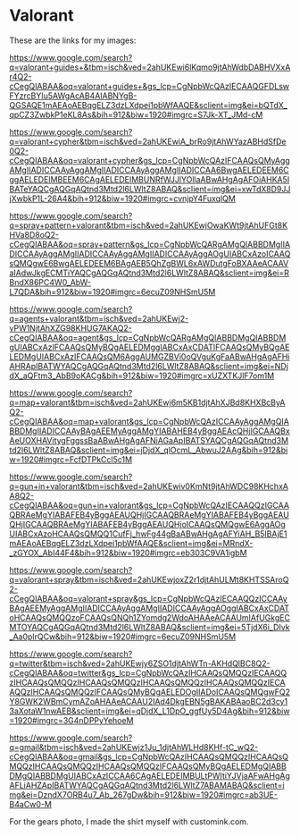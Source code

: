 # Valorant
These are the links for my images:

https://www.google.com/search?q=valorant+guides+&tbm=isch&ved=2ahUKEwi6lKqmo9jtAhWdbDABHVXxAr4Q2-cCegQIABAA&oq=valorant+guides+&gs_lcp=CgNpbWcQAzIECAAQGFDLswFYzrcBYIu5AWgAcAB4AIABNYgB-QGSAQE1mAEAoAEBqgELZ3dzLXdpei1pbWfAAQE&sclient=img&ei=bQTdX_qpCZ3ZwbkP1eKL8As&bih=912&biw=1920#imgrc=S7Jk-XT_JMd-cM

https://www.google.com/search?q=valorant+cypher&tbm=isch&ved=2ahUKEwiA_brRo9jtAhWYazABHdSfDe0Q2-cCegQIABAA&oq=valorant+cypher&gs_lcp=CgNpbWcQAzIFCAAQsQMyAggAMgIIADICCAAyAggAMgIIADICCAAyAggAMgIIADICCAA6BwgAELEDEEM6CggAELEDEIMBEEM6CAgAELEDEIMBUNRfWJJlYOllaABwAHgAgAFOiAHKA5IBATeYAQCgAQGqAQtnd3Mtd2l6LWltZ8ABAQ&sclient=img&ei=xwTdX8D9JJjXwbkP1L-26A4&bih=912&biw=1920#imgrc=cvnjpY4FuxqlQM

https://www.google.com/search?q=spray+pattern+valorant&tbm=isch&ved=2ahUKEwjOwaKWt9jtAhUFGt8KHVa8D8oQ2-cCegQIABAA&oq=spray+pattern&gs_lcp=CgNpbWcQARgAMgQIABBDMgIIADICCAAyAggAMgIIADICCAAyAggAMgIIADICCAAyAggAOgUIABCxAzoICAAQsQMQgwE6BwgAELEDEEM6BAgAEB5QhZgBWL6xAWDutgFoBXAAeACAAVaIAdwJkgECMTiYAQCgAQGqAQtnd3Mtd2l6LWltZ8ABAQ&sclient=img&ei=RBndX86PC4W0_AbW-L7QDA&bih=912&biw=1920#imgrc=6ecuZ09NHSmU5M

https://www.google.com/search?q=agents+valorant&tbm=isch&ved=2ahUKEwj2-vPW1NjtAhXZG98KHUG7AKAQ2-cCegQIABAA&oq=agent&gs_lcp=CgNpbWcQARgAMgQIABBDMgQIABBDMgUIABCxAzIFCAAQsQMyBQgAELEDMggIABCxAxCDATIFCAAQsQMyBQgAELEDMgUIABCxAzIFCAAQsQM6AggAUMGZBVi0oQVguKgFaABwAHgAgAFHiAHRApIBATWYAQCgAQGqAQtnd3Mtd2l6LWltZ8ABAQ&sclient=img&ei=NDjdX_aQFtm3_AbB9oKACg&bih=912&biw=1920#imgrc=xUZXTKJlF7om1M

https://www.google.com/search?q=map+valorant&tbm=isch&ved=2ahUKEwj6m5KB1djtAhXJBd8KHXBcByAQ2-cCegQIABAA&oq=map+valorant&gs_lcp=CgNpbWcQAzICCAAyAggAMgQIABBDMgIIADICCAAyBAgAEEMyAggAMgYIABAHEB4yBggAEAcQHjIGCAAQBxAeUOXHAVitygFggssBaABwAHgAgAFNiAGaApIBATSYAQCgAQGqAQtnd3Mtd2l6LWltZ8ABAQ&sclient=img&ei=jDjdX_qlOcmL_AbwuJ2AAg&bih=912&biw=1920#imgrc=FcfDTPkCcl5c1M

https://www.google.com/search?q=gun+in+valorant&tbm=isch&ved=2ahUKEwiv0KmNt9jtAhWDC98KHchxAA8Q2-cCegQIABAA&oq=gun+in+valorant&gs_lcp=CgNpbWcQAzIECAAQQzIGCAAQBRAeMgYIABAFEB4yBggAEAUQHjIGCAAQBRAeMgYIABAFEB4yBggAEAUQHjIGCAAQBRAeMgYIABAFEB4yBggAEAUQHjoICAAQsQMQgwE6AggAOgUIABCxAzoHCAAQsQMQQ1CufFj_hwFg44gBaABwAHgAgAFYiAH_B5IBAjE1mAEAoAEBqgELZ3dzLXdpei1pbWfAAQE&sclient=img&ei=MRndX-_zGYOX_AbI44F4&bih=912&biw=1920#imgrc=eb303C9VA1igbM

https://www.google.com/search?q=valorant+spray&tbm=isch&ved=2ahUKEwjoxZ2r1djtAhULMt8KHTSSAroQ2-cCegQIABAA&oq=valorant+spray&gs_lcp=CgNpbWcQAzIECAAQQzICCAAyBAgAEEMyAggAMgIIADICCAAyAggAMgIIADICCAAyAggAOggIABCxAxCDAToHCAAQsQMQQzoFCAAQsQNQh1ZYomdg2WdoAHAAeACAAUmIAfUGkgECMTOYAQCgAQGqAQtnd3Mtd2l6LWltZ8ABAQ&sclient=img&ei=5TjdX6i_DIvk_Aa0pIrQCw&bih=912&biw=1920#imgrc=6ecuZ09NHSmU5M

https://www.google.com/search?q=twitter&tbm=isch&ved=2ahUKEwjy6ZSO1djtAhWTn-AKHdQlBC8Q2-cCegQIABAA&oq=twitter&gs_lcp=CgNpbWcQAzIHCAAQsQMQQzIECAAQQzIHCAAQsQMQQzIHCAAQsQMQQzIHCAAQsQMQQzIHCAAQsQMQQzIECAAQQzIHCAAQsQMQQzIFCAAQsQMyBQgAELEDOgIIADoICAAQsQMQgwFQ2Y8GWK2WBmCymAZoAHAAeACAAU2IAd4DkgEBN5gBAKABAaoBC2d3cy13aXotaW1nwAEB&sclient=img&ei=qDjdX_L1DpO_ggfUy5D4Ag&bih=912&biw=1920#imgrc=3G4nDPPyYehoeM

https://www.google.com/search?q=gmail&tbm=isch&ved=2ahUKEwjz1Ju_1djtAhWLHd8KHf-tC_wQ2-cCegQIABAA&oq=gmail&gs_lcp=CgNpbWcQAzIHCAAQsQMQQzIHCAAQsQMQQzIHCAAQsQMQQzIHCAAQsQMQQzIFCAAQsQMyBQgAELEDMgQIABBDMgQIABBDMgUIABCxAzICCAA6CAgAELEDEIMBULtPWItiYJVjaAFwAHgAgAFLiAHZApIBATWYAQCgAQGqAQtnd3Mtd2l6LWltZ7ABAMABAQ&sclient=img&ei=DzndX7ORB4u7_Ab_267gDw&bih=912&biw=1920#imgrc=ab3UE-B4aCw0-M

For the gears photo, I made the shirt myself with customink.com.
